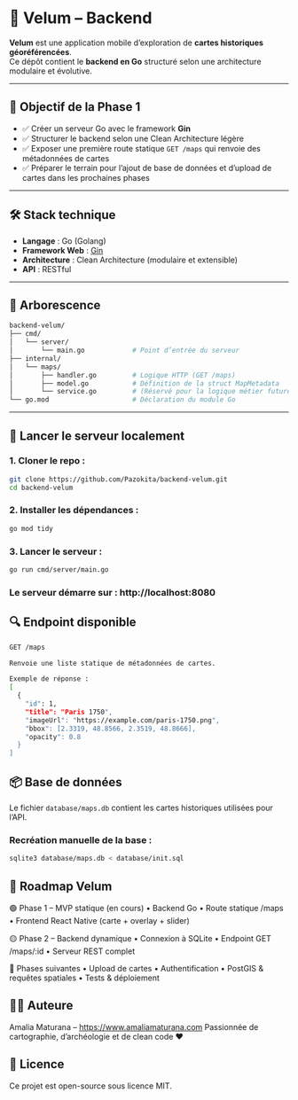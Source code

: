 # 🧭 Velum – Backend

**Velum** est une application mobile d’exploration de **cartes historiques géoréférencées**.  
Ce dépôt contient le **backend en Go** structuré selon une architecture modulaire et évolutive.

---

## 📌 Objectif de la Phase 1

- ✅ Créer un serveur Go avec le framework **Gin**
- ✅ Structurer le backend selon une Clean Architecture légère
- ✅ Exposer une première route statique `GET /maps` qui renvoie des métadonnées de cartes
- ✅ Préparer le terrain pour l’ajout de base de données et d’upload de cartes dans les prochaines phases

---

## 🛠️ Stack technique

- **Langage** : Go (Golang)
- **Framework Web** : [Gin](https://github.com/gin-gonic/gin)
- **Architecture** : Clean Architecture (modulaire et extensible)
- **API** : RESTful

---

## 📂 Arborescence
```bash
backend-velum/
├── cmd/
│   └── server/
│       └── main.go            # Point d’entrée du serveur
├── internal/
│   └── maps/
│       ├── handler.go         # Logique HTTP (GET /maps)
│       ├── model.go           # Définition de la struct MapMetadata
│       └── service.go         # (Réservé pour la logique métier future)
└── go.mod                     # Déclaration du module Go
```
---

## 🚀 Lancer le serveur localement

### 1. Cloner le repo :

```bash
git clone https://github.com/Pazokita/backend-velum.git
cd backend-velum

```

### 2. Installer les dépendances :

```bash
go mod tidy

```

### 3. Lancer le serveur :
```bash
go run cmd/server/main.go

```
### Le serveur démarre sur : http://localhost:8080

## 🔍 Endpoint disponible
```bash
GET /maps

Renvoie une liste statique de métadonnées de cartes.

Exemple de réponse :
[
  {
    "id": 1,
    "title": "Paris 1750",
    "imageUrl": "https://example.com/paris-1750.png",
    "bbox": [2.3319, 48.8566, 2.3519, 48.8666],
    "opacity": 0.8
  }
]
```
## 📦 Base de données

Le fichier `database/maps.db` contient les cartes historiques utilisées pour l’API.

### Recréation manuelle de la base :

```bash
sqlite3 database/maps.db < database/init.sql
```
## 📅 Roadmap Velum

🟢 Phase 1 – MVP statique (en cours)
	•	Backend Go
	•	Route statique /maps
	•	Frontend React Native (carte + overlay + slider)

🟡 Phase 2 – Backend dynamique
	•	Connexion à SQLite
	•	Endpoint GET /maps/:id
	•	Serveur REST complet

🔵 Phases suivantes
	•	Upload de cartes
	•	Authentification
	•	PostGIS & requêtes spatiales
	•	Tests & déploiement

## 👩‍💻 Auteure

Amalia Maturana – https://www.amaliamaturana.com
Passionnée de cartographie, d’archéologie et de clean code ❤️

## 📜 Licence

Ce projet est open-source sous licence MIT.